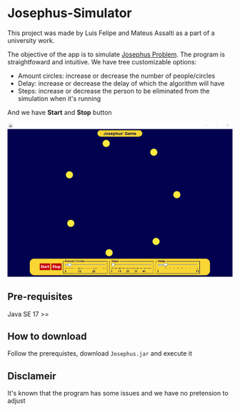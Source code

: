 # Josephus-Simulator
 
This project was made by Luis Felipe and Mateus Assalti as a part of a university work. 

The objective of the app is to simulate [Josephus Problem](https://en.wikipedia.org/wiki/Josephus_problem). The program is straightfoward and intuitive. We have tree customizable options: 
- Amount circles: increase or decrease the number of people/circles
- Delay: increase or decrease the delay of which the algorithm will have
- Steps: increase or decrease the person to be eliminated from the simulation when it's running

And we have **Start** and **Stop** button

![Program initial screen](images/initial-screen.png)

## Pre-requisites
Java SE 17 >=

## How to download
Follow the prerequistes, download `Josephus.jar` and execute it

## Disclameir
It's known that the program has some issues and we have no pretension to adjust
